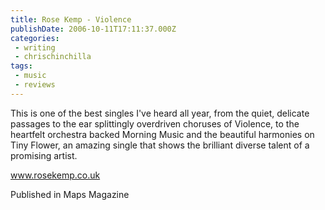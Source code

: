 ```yaml
---
title: Rose Kemp - Violence
publishDate: 2006-10-11T17:11:37.000Z
categories:
 - writing
 - chrischinchilla
tags: 
 - music 
 - reviews
---
```


This is one of the best singles I've heard all year, from the quiet, delicate passages to the ear splittingly overdriven choruses of Violence, to the heartfelt orchestra backed Morning Music and the beautiful harmonies on Tiny Flower, an amazing single that shows the brilliant diverse talent of a promising artist.

<a href='https://www.rosekemp.co.uk' target='_blank'>www.rosekemp.co.uk</a>

Published in Maps Magazine
